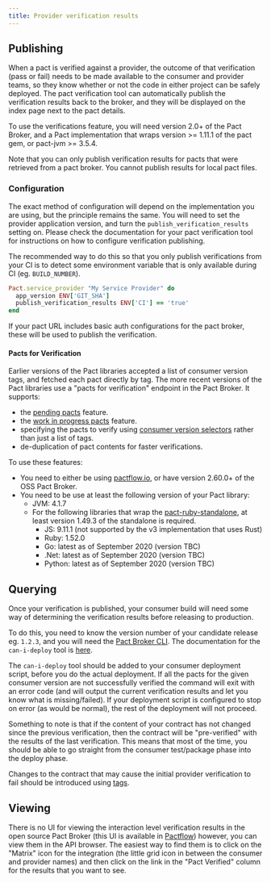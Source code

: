 ```yaml
---
title: Provider verification results
---
```


## Publishing

When a pact is verified against a provider, the outcome of that verification \(pass or fail\) needs to be made available to the consumer and provider teams, so they know whether or not the code in either project can be safely deployed. The pact verification tool can automatically publish the verification results back to the broker, and they will be displayed on the index page next to the pact details.

To use the verifications feature, you will need version 2.0+ of the Pact Broker, and a Pact implementation that wraps version &gt;= 1.11.1 of the pact gem, or pact-jvm &gt;= 3.5.4.

Note that you can only publish verification results for pacts that were retrieved from a pact broker. You cannot publish results for local pact files.

### Configuration

The exact method of configuration will depend on the implementation you are using, but the principle remains the same. You will need to set the provider application version, and turn the `publish_verification_results` setting on. Please check the documentation for your pact verification tool for instructions on how to configure verification publishing.

The recommended way to do this so that you only publish verifications from your CI is to detect some environment variable that is only available during CI \(eg. `BUILD_NUMBER`\).

```ruby
Pact.service_provider "My Service Provider" do
  app_version ENV['GIT_SHA'] 
  publish_verification_results ENV['CI'] == 'true'
end
```

If your pact URL includes basic auth configurations for the pact broker, these will be used to publish the verification.

#### Pacts for Verification

Earlier versions of the Pact libraries accepted a list of consumer version tags, and fetched each pact directly by tag. The more recent versions of the Pact libraries use a "pacts for verification" endpoint in the Pact Broker. It supports:

* the [pending pacts](/pending) feature.
* the [work in progress pacts](/wip) feature.
* specifying the pacts to verify using [consumer version selectors](/consumer_version_selectors) rather than just a list of tags.
* de-duplication of pact contents for faster verifications.

To use these features:

* You need to either be using [pactflow.io](https://pactflow.io?utm_source=ossdocs&utm_campaign=provider_verification_results), or have version 2.60.0+ of the OSS Pact Broker.
* You need to be use at least the following version of your Pact library:
    * JVM: 4.1.7
    * For the following libraries that wrap the [pact-ruby-standalone](https://docs.pact.io/wrapper_implementations), at least version 1.49.3 of the standalone is required.
        * JS: 9.11.1 (not supported by the v3 implementation that uses Rust)
        * Ruby: 1.52.0
        * Go: latest as of September 2020 (version TBC)
        * .Net: latest as of September 2020 (version TBC)
        * Python: latest as of September 2020 (version TBC)

## Querying

Once your verification is published, your consumer build will need some way of determining the verification results before releasing to production.

To do this, you need to know the version number of your candidate release eg. `1.2.3`, and you will need the [Pact Broker CLI](https://github.com/pact-foundation/pact-ruby-standalone/releases). The documentation for the `can-i-deploy` tool is [here](../can_i_deploy.md).

The `can-i-deploy` tool should be added to your consumer deployment script, before you do the actual deployment. If all the pacts for the given consumer version are not successfully verified the command will exit with an error code \(and will output the current verification results and let you know what is missing/failed\). If your deployment script is configured to stop on error \(as would be normal\), the rest of the deployment will not proceed.

Something to note is that if the content of your contract has not changed since the previous verification, then the contract will be "pre-verified" with the results of the last verification. This means that most of the time, you should be able to go straight from the consumer test/package phase into the deploy phase.

Changes to the contract that may cause the initial provider verification to fail should be introduced using [tags](/pact_broker/tags).

## Viewing

There is no UI for viewing the interaction level verification results in the open source Pact Broker \(this UI is available in [Pactflow](https://pactflow.io)\) however, you can view them in the API browser. The easiest way to find them is to click on the "Matrix" icon for the integration (the little grid icon in between the consumer and provider names) and then click on the link in the "Pact Verified" column for the results that you want to see. 
